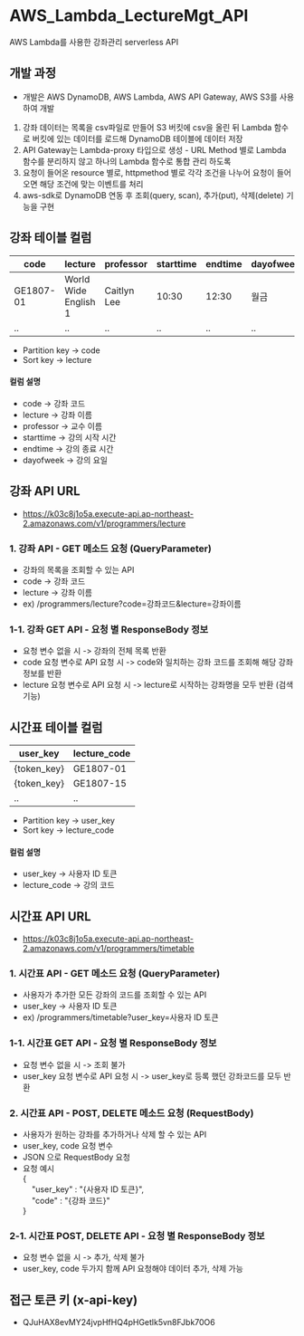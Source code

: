# AWS_Lambda_LectureMgt_API
AWS Lambda를 사용한 강좌관리 serverless API

## 개발 과정
- 개발은 AWS DynamoDB, AWS Lambda, AWS API Gateway, AWS S3를 사용하여 개발
1. 강좌 데이터는 목록을 csv파일로 만들어 S3 버킷에 csv을 올린 뒤 Lambda 함수로 버킷에 있는 데이터를 로드해 DynamoDB 테이블에 데이터 저장
2. API Gateway는 Lambda-proxy 타입으로 생성 - URL Method 별로 Lambda 함수를 분리하지 않고 하나의 Lambda 함수로 통합 관리 하도록
3. 요청이 들어온 resource 별로, httpmethod 별로 각각 조건을 나누어 요청이 들어오면 해당 조건에 맞는 이벤트를 처리
4. aws-sdk로 DynamoDB 연동 후 조회(query, scan), 추가(put), 삭제(delete) 기능을 구현

## 강좌 테이블 컬럼
| code      | lecture              | professor   | starttime | endtime | dayofweek |
|-----------|----------------------|-------------|-----------|---------|-----------|
| GE1807-01 | World Wide English 1 | Caitlyn Lee | 10:30     | 12:30   | 월금      |
| ..        | ..                   | ..          | ..        | ..      | ..        |
- Partition key -> code
- Sort key -> lecture

#### 컬럼 설명
- code -> 강좌 코드
- lecture -> 강좌 이름
- professor -> 교수 이름
- starttime -> 강의 시작 시간
- endtime -> 강의 종료 시간
- dayofweek -> 강의 요일 

## 강좌 API URL
- https://k03c8j1o5a.execute-api.ap-northeast-2.amazonaws.com/v1/programmers/lecture

### 1. 강좌 API - GET 메소드 요청 (QueryParameter)
- 강좌의 목록을 조회할 수 있는 API 
- code -> 강좌 코드
- lecture -> 강좌 이름
- ex) /programmers/lecture?code=강좌코드&lecture=강좌이름

### 1-1. 강좌 GET API - 요청 별 ResponseBody 정보
- 요청 변수 없을 시 -> 강좌의 전체 목록 반환
- code 요청 변수로 API 요청 시 -> code와 일치하는 강좌 코드를 조회해 해당 강좌 정보를 반환
- lecture 요청 변수로 API 요청 시 -> lecture로 시작하는 강좌명을 모두 반환 (검색 기능)

## 시간표 테이블 컬럼
| user_key    | lecture_code |
|-------------|--------------|
| {token_key} | GE1807-01    |
| {token_key} | GE1807-15    |
| ..          | ..           |
- Partition key -> user_key
- Sort key -> lecture_code

#### 컬럼 설명
- user_key -> 사용자 ID 토큰
- lecture_code -> 강의 코드

## 시간표 API URL
- https://k03c8j1o5a.execute-api.ap-northeast-2.amazonaws.com/v1/programmers/timetable

### 1. 시간표 API - GET 메소드 요청 (QueryParameter)
- 사용자가 추가한 모든 강좌의 코드를 조회할 수 있는 API
- user_key -> 사용자 ID 토큰
- ex) /programmers/timetable?user_key=사용자 ID 토큰

### 1-1. 시간표 GET API - 요청 별 ResponseBody 정보
- 요청 변수 없을 시 -> 조회 불가
- user_key 요청 변수로 API 요청 시 -> user_key로 등록 했던 강좌코드를 모두 반환

### 2. 시간표 API - POST, DELETE 메소드 요청 (RequestBody)
- 사용자가 원하는 강좌를 추가하거나 삭제 할 수 있는 API
- user_key, code 요청 변수
- JSON 으로 RequestBody 요청
- 요청 예시<br>
  {<br>
   &nbsp;&nbsp;&nbsp;&nbsp;"user_key" : "{사용자 ID 토큰}",<br>
   &nbsp;&nbsp;&nbsp;&nbsp;"code" : "{강좌 코드}"<br>
  }
  
### 2-1. 시간표 POST, DELETE API - 요청 별 ResponseBody 정보
- 요청 변수 없을 시 -> 추가, 삭제 불가
- user_key, code 두가지 함께 API 요청해야 데이터 추가, 삭제 가능

## 접근 토큰 키 (x-api-key)
- QJuHAX8evMY24jvpHfHQ4pHGetlk5vn8FJbk70O6
